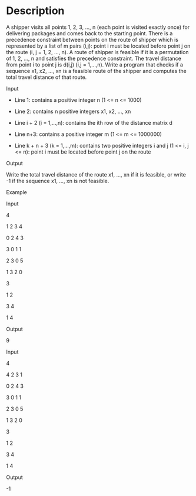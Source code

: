 # Description

A shipper visits all points 1, 2, 3, ..., n (each point is visited exactly once) for delivering packages and comes back to the starting point. There is a precedence constraint between points on the route of shipper which is represented by a list of m pairs (i,j): point i must be located before point j on the route (i, j = 1, 2, ..., n). A route of shipper is feasible if it is a permutation of 1, 2, ..., n and satisfies the precedence constraint. The travel distance from point i to point j is d(i,j) (i,j = 1,...,n). Write a program that checks if a sequence x1, x2, ..., xn is a feasible route of the shipper and computes the total travel distance of that route. 

Input

- Line 1: contains a positive integer n (1 <= n <= 1000)

- Line 2: contains n positive integers x1, x2, ..., xn

- Line i + 2 (i = 1,...,n): contains the ith row of the distance matrix d

- Line n+3: contains a positive integer m (1 <= m <= 1000000)

- Line k + n + 3 (k = 1,...,m): contains two positive integers i and j (1 <= i, j <= n): point i must be located before point j on the route
 
Output

Write the total travel distance of the route x1, ..., xn if it is feasible, or write -1 if the sequence x1, ..., xn is not feasible.

Example

Input

4

1 2 3 4

0 2 4 3 

3 0 1 1

2 3 0 5

1 3 2 0

3

1 2

3 4

1 4

Output

9

Input

4

4 2 3 1

0 2 4 3 

3 0 1 1

2 3 0 5

1 3 2 0

3

1 2

3 4

1 4

Output

-1